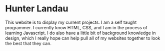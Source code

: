 <!DOCTYPE html>
  <html>
    <head>
      <title>Home Recipes</title>
    </head>
    <body>
      <h1>Hunter Landau</h1>
      <p>This website is to display my current projects. I am a self taught programmer. I currently know HTML, CSS, and I am in the process of learning Javascript. I do also have a little bit of background knowledge in design, which I really hope can help pull all of my websites together to look the best that they can.</p>
    </body>
  </html>
  
